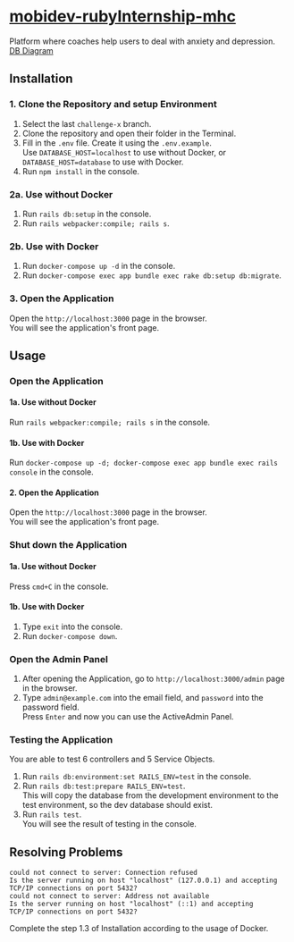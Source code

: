 # [mobidev-rubyInternship-mhc](http://mental.vchkhr.com/)

Platform where coaches help users to deal with anxiety and depression.\
[DB Diagram](https://dbdiagram.io/d/6173d5cc6239e146477ecd2b)



## Installation

### 1. Clone the Repository and setup Environment

1. Select the last `challenge-x` branch.
2. Clone the repository and open their folder in the Terminal.
3. Fill in the `.env` file. Create it using the `.env.example`.\
Use `DATABASE_HOST=localhost` to use without Docker, or\
`DATABASE_HOST=database` to use with Docker.
4. Run `npm install` in the console.

### 2a. Use without Docker
1. Run `rails db:setup` in the console.
2. Run `rails webpacker:compile; rails s`.

### 2b. Use with Docker
1. Run `docker-compose up -d` in the console.
2. Run `docker-compose exec app bundle exec rake db:setup db:migrate`.

### 3. Open the Application
Open the `http://localhost:3000` page in the browser.\
You will see the application's front page.



## Usage

### Open the Application

#### 1a. Use without Docker
Run `rails webpacker:compile; rails s` in the console.

#### 1b. Use with Docker
Run `docker-compose up -d; docker-compose exec app bundle exec rails console` in the console.

#### 2. Open the Application
Open the `http://localhost:3000` page in the browser.\
You will see the application's front page.

### Shut down the Application

#### 1a. Use without Docker
Press `cmd+C` in the console.

#### 1b. Use with Docker
1. Type `exit` into the console.
2. Run `docker-compose down`.

### Open the Admin Panel
1. After opening the Application, go to `http://localhost:3000/admin` page in the browser.
2. Type `admin@example.com` into the email field, and `password` into the password field.\
Press `Enter` and now you can use the ActiveAdmin Panel.



### Testing the Application

You are able to test 6 controllers and 5 Service Objects.

1. Run `rails db:environment:set RAILS_ENV=test` in the console.
2. Run `rails db:test:prepare RAILS_ENV=test`.\
This will copy the database from the development environment to the test environment, so the dev database should exist.
3. Run `rails test`.\
You will see the result of testing in the console.



## Resolving Problems

```
could not connect to server: Connection refused 
Is the server running on host "localhost" (127.0.0.1) and accepting 
TCP/IP connections on port 5432? 
could not connect to server: Address not available 
Is the server running on host "localhost" (::1) and accepting 
TCP/IP connections on port 5432?
```

Complete the step 1.3 of Installation according to the usage of Docker.
